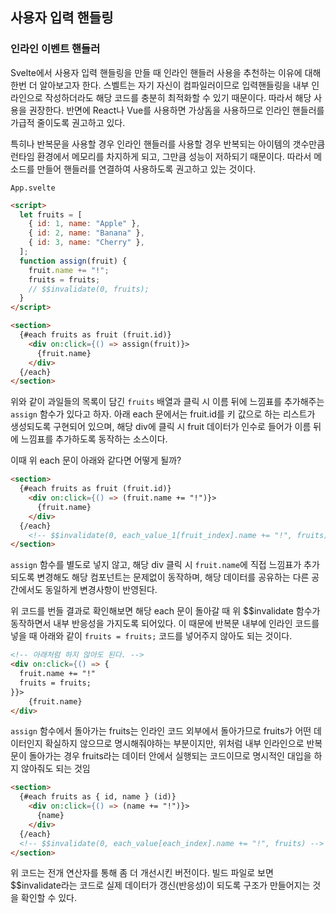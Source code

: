 ﻿## 사용자 입력 핸들링

### 인라인 이벤트 핸들러

Svelte에서 사용자 입력 핸들링을 만들 때 인라인 핸들러 사용을 추천하는 이유에 대해 한번 더 알아보고자 한다. 스벨트는 자기 자신이 컴파일러이므로 입력핸들링을 내부 인라인으로 작성하더라도 해당 코드를 충분히 최적화할 수 있기 때문이다. 따라서 해당 사용을 권장한다. 반면에 React나 Vue를 사용하면 가상돔을 사용하므로 인라인 핸들러를 가급적 줄이도록 권고하고 있다.

특히나 반복문을 사용할 경우 인라인 핸들러를 사용할 경우 반복되는 아이템의 갯수만큼 런타임 환경에서 메모리를 차지하게 되고, 그만큼 성능이 저하되기 때문이다. 따라서 메소드를 만들어 핸들러를 연결하여 사용하도록 권고하고 있는 것이다.

`App.svelte`

```html
<script>
  let fruits = [
    { id: 1, name: "Apple" },
    { id: 2, name: "Banana" },
    { id: 3, name: "Cherry" },
  ];
  function assign(fruit) {
    fruit.name += "!";
    fruits = fruits;
    // $$invalidate(0, fruits);
  }
</script>

<section>
  {#each fruits as fruit (fruit.id)}
    <div on:click={() => assign(fruit)}>
      {fruit.name}
    </div>
  {/each}
</section>
```

위와 같이 과일들의 목록이 담긴 `fruits` 배열과 클릭 시 이름 뒤에 느낌표를 추가해주는 `assign` 함수가 있다고 하자. 아래 each 문에서는 fruit.id를 키 값으로 하는 리스트가 생성되도록 구현되어 있으며, 해당 div에 클릭 시 fruit 데이터가 인수로 들어가 이름 뒤에 느낌표를 추가하도록 동작하는 소스이다.

이때 위 each 문이 아래와 같다면 어떻게 될까?

```html
<section>
  {#each fruits as fruit (fruit.id)}
    <div on:click={() => (fruit.name += "!")}>
      {fruit.name}
    </div>
  {/each}
	<!-- $$invalidate(0, each_value_1[fruit_index].name += "!", fruits) -->
</section>
```

`assign` 함수를 별도로 넣지 않고, 해당 div 클릭 시 `fruit.name`에 직접 느낌표가 추가되도록 변경해도 해당 컴포넌트는 문제없이 동작하며, 해당 데이터를 공유하는 다른 공간에서도 동일하게 변경사항이 반영된다.

위 코드를 번들 결과로 확인해보면 해당 each 문이 돌아갈 때 위 $$invalidate 함수가 동작하면서 내부 반응성을 가지도록 되어있다. 이 때문에 반복문 내부에 인라인 코드를 넣을 때 아래와 같이 `fruits = fruits;` 코드를 넣어주지 않아도 되는 것이다.

```html
<!-- 아래처럼 하지 않아도 된다. -->
<div on:click={() => {
  fruit.name += "!"
  fruits = fruits;
}}>
	{fruit.name}
</div>
```

`assign` 함수에서 돌아가는 fruits는 인라인 코드 외부에서 돌아가므로 fruits가 어떤 데이터인지 확실하지 않으므로 명시해줘야하는 부분이지만, 위처럼 내부 인라인으로 반복문이 돌아가는 경우 fruits라는 데이터 안에서 실행되는 코드이므로 명시적인 대입을 하지 않아줘도 되는 것임

```html
<section>
  {#each fruits as { id, name } (id)}
    <div on:click={() => (name += "!")}>
      {name}
    </div>
  {/each}
  <!-- $$invalidate(0, each_value[each_index].name += "!", fruits) -->
</section>
```

위 코드는 전개 연산자를 통해 좀 더 개선시킨 버전이다. 빌드 파일로 보면 $$invalidate라는 코드로 실제 데이터가 갱신(반응성)이 되도록 구조가 만들어지는 것을 확인할 수 있다.
